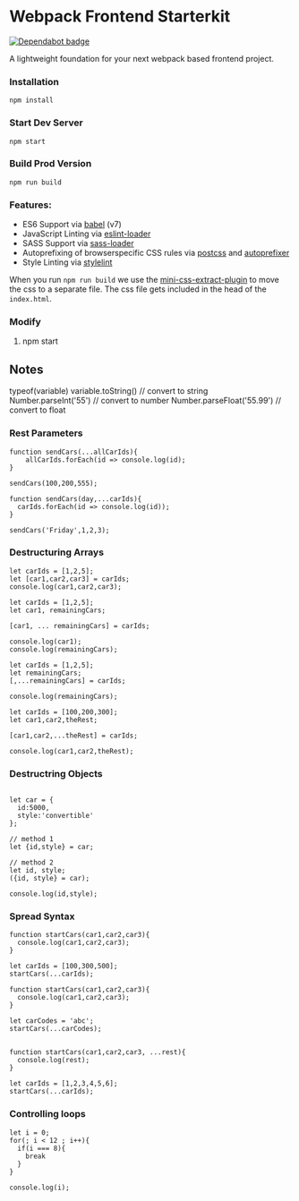 # Webpack Frontend Starterkit

[![Dependabot badge](https://flat.badgen.net/dependabot/wbkd/webpack-starter?icon=dependabot)](https://dependabot.com/)

A lightweight foundation for your next webpack based frontend project.

### Installation

```
npm install
```

### Start Dev Server

```
npm start
```

### Build Prod Version

```
npm run build
```

### Features:

- ES6 Support via [babel](https://babeljs.io/) (v7)
- JavaScript Linting via [eslint-loader](https://github.com/MoOx/eslint-loader)
- SASS Support via [sass-loader](https://github.com/jtangelder/sass-loader)
- Autoprefixing of browserspecific CSS rules via [postcss](https://postcss.org/) and [autoprefixer](https://github.com/postcss/autoprefixer)
- Style Linting via [stylelint](https://stylelint.io/)

When you run `npm run build` we use the [mini-css-extract-plugin](https://github.com/webpack-contrib/mini-css-extract-plugin) to move the css to a separate file. The css file gets included in the head of the `index.html`.

### Modify

1. npm start

## Notes

typeof(variable)
variable.toString() // convert to string
Number.parseInt('55') // convert to number
Number.parseFloat('55.99') // convert to float

### Rest Parameters

```
function sendCars(...allCarIds){
    allCarIds.forEach(id => console.log(id);
}

sendCars(100,200,555);
```

```
function sendCars(day,...carIds){
  carIds.forEach(id => console.log(id));
}

sendCars('Friday',1,2,3);

```

### Destructuring Arrays

```
let carIds = [1,2,5];
let [car1,car2,car3] = carIds;
console.log(car1,car2,car3);
```

```
let carIds = [1,2,5];
let car1, remainingCars;

[car1, ... remainingCars] = carIds;

console.log(car1);
console.log(remainingCars);
```

```
let carIds = [1,2,5];
let remainingCars;
[,...remainingCars] = carIds;

console.log(remainingCars);
```
```
let carIds = [100,200,300];
let car1,car2,theRest;

[car1,car2,...theRest] = carIds;

console.log(car1,car2,theRest);
```
### Destructring Objects

```

let car = {
  id:5000,
  style:'convertible'
};

// method 1
let {id,style} = car;

// method 2
let id, style;
({id, style} = car);

console.log(id,style);
```

### Spread Syntax

```
function startCars(car1,car2,car3){
  console.log(car1,car2,car3);
}

let carIds = [100,300,500];
startCars(...carIds);

```

```
function startCars(car1,car2,car3){
  console.log(car1,car2,car3);
}

let carCodes = 'abc';
startCars(...carCodes);
```

```

function startCars(car1,car2,car3, ...rest){
  console.log(rest);
}

let carIds = [1,2,3,4,5,6];
startCars(...carIds);
```

### Controlling loops

```
let i = 0;
for(; i < 12 ; i++){
  if(i === 8){
    break
  }
}

console.log(i);
```

